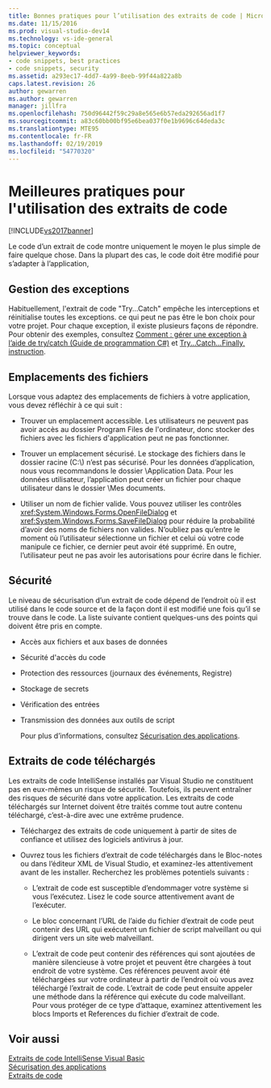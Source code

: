```yaml
---
title: Bonnes pratiques pour l’utilisation des extraits de code | Microsoft Docs
ms.date: 11/15/2016
ms.prod: visual-studio-dev14
ms.technology: vs-ide-general
ms.topic: conceptual
helpviewer_keywords:
- code snippets, best practices
- code snippets, security
ms.assetid: a293ec17-4dd7-4a99-8eeb-99f44a822a8b
caps.latest.revision: 26
author: gewarren
ms.author: gewarren
manager: jillfra
ms.openlocfilehash: 750d96442f59c29a8e565e6b57eda292656ad1f7
ms.sourcegitcommit: a83c60bb00bf95e6bea037f0e1b9696c64deda3c
ms.translationtype: MTE95
ms.contentlocale: fr-FR
ms.lasthandoff: 02/19/2019
ms.locfileid: "54770320"
---
```

# <a name="best-practices-for-using-code-snippets"></a>Meilleures pratiques pour l'utilisation des extraits de code
[!INCLUDE[vs2017banner](../includes/vs2017banner.md)]

Le code d’un extrait de code montre uniquement le moyen le plus simple de faire quelque chose. Dans la plupart des cas, le code doit être modifié pour s’adapter à l’application,  
  
## <a name="handling-exceptions"></a>Gestion des exceptions  
 Habituellement, l'extrait de code "Try...Catch" empêche les interceptions et réinitialise toutes les exceptions. ce qui peut ne pas être le bon choix pour votre projet. Pour chaque exception, il existe plusieurs façons de répondre. Pour obtenir des exemples, consultez [Comment : gérer une exception à l’aide de try/catch (Guide de programmation C#)](http://msdn.microsoft.com/library/ca8e3773-980e-4767-8633-7408540e9818) et [Try...Catch...Finally, instruction](http://msdn.microsoft.com/library/d6488026-ccb3-42b8-a810-0d97b9d6472b).  
  
## <a name="file-locations"></a>Emplacements des fichiers  
 Lorsque vous adaptez des emplacements de fichiers à votre application, vous devez réfléchir à ce qui suit :  
  
-   Trouver un emplacement accessible. Les utilisateurs ne peuvent pas avoir accès au dossier Program Files de l'ordinateur, donc stocker des fichiers avec les fichiers d'application peut ne pas fonctionner.  
  
-   Trouver un emplacement sécurisé. Le stockage des fichiers dans le dossier racine (C:\\) n’est pas sécurisé. Pour les données d’application, nous vous recommandons le dossier \Application Data. Pour les données utilisateur, l’application peut créer un fichier pour chaque utilisateur dans le dossier \Mes documents.  
  
-   Utiliser un nom de fichier valide. Vous pouvez utiliser les contrôles <xref:System.Windows.Forms.OpenFileDialog> et <xref:System.Windows.Forms.SaveFileDialog> pour réduire la probabilité d’avoir des noms de fichiers non valides. N’oubliez pas qu’entre le moment où l’utilisateur sélectionne un fichier et celui où votre code manipule ce fichier, ce dernier peut avoir été supprimé. En outre, l’utilisateur peut ne pas avoir les autorisations pour écrire dans le fichier.  
  
## <a name="security"></a>Sécurité  
 Le niveau de sécurisation d’un extrait de code dépend de l’endroit où il est utilisé dans le code source et de la façon dont il est modifié une fois qu’il se trouve dans le code. La liste suivante contient quelques-uns des points qui doivent être pris en compte.  
  
- Accès aux fichiers et aux bases de données  
  
- Sécurité d'accès du code  
  
- Protection des ressources (journaux des événements, Registre)  
  
- Stockage de secrets  
  
- Vérification des entrées  
  
- Transmission des données aux outils de script  
  
  Pour plus d’informations, consultez [Sécurisation des applications](../ide/securing-applications.md).  
  
## <a name="downloaded-code-snippets"></a>Extraits de code téléchargés  
 Les extraits de code IntelliSense installés par Visual Studio ne constituent pas en eux-mêmes un risque de sécurité. Toutefois, ils peuvent entraîner des risques de sécurité dans votre application. Les extraits de code téléchargés sur Internet doivent être traités comme tout autre contenu téléchargé, c’est-à-dire avec une extrême prudence.  
  
-   Téléchargez des extraits de code uniquement à partir de sites de confiance et utilisez des logiciels antivirus à jour.  
  
-   Ouvrez tous les fichiers d’extrait de code téléchargés dans le Bloc-notes ou dans l’éditeur XML de Visual Studio, et examinez-les attentivement avant de les installer. Recherchez les problèmes potentiels suivants :  
  
    -   L’extrait de code est susceptible d’endommager votre système si vous l’exécutez. Lisez le code source attentivement avant de l’exécuter.  
  
    -   Le bloc concernant l’URL de l’aide du fichier d’extrait de code peut contenir des URL qui exécutent un fichier de script malveillant ou qui dirigent vers un site web malveillant.  
  
    -   L’extrait de code peut contenir des références qui sont ajoutées de manière silencieuse à votre projet et peuvent être chargées à tout endroit de votre système. Ces références peuvent avoir été téléchargées sur votre ordinateur à partir de l’endroit où vous avez téléchargé l’extrait de code. L’extrait de code peut ensuite appeler une méthode dans la référence qui exécute du code malveillant. Pour vous protéger de ce type d’attaque, examinez attentivement les blocs Imports et References du fichier d’extrait de code.  
  
## <a name="see-also"></a>Voir aussi  
 [Extraits de code IntelliSense Visual Basic](http://msdn.microsoft.com/library/ffdde4c9-8141-4906-b09b-15181357a643)   
 [Sécurisation des applications](../ide/securing-applications.md)   
 [Extraits de code](../ide/code-snippets.md)
